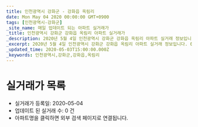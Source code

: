 ```yaml
---
title: 인천광역시 강화군 - 강화읍 옥림리
date: Mon May 04 2020 00:00:00 GMT+0900
tags: [인천광역시-강화군]
_site_name: 매일 업데이트 되는 아파트 실거래가
_title: 인천광역시 강화군 강화읍 옥림리 아파트 실거래가
_description: 2020년 5월 4일 인천광역시 강화군 강화읍 옥림리 아파트 실거래 정보입니다. 0건 아파트 정보가 있습니다.
_excerpt: 2020년 5월 4일 인천광역시 강화군 강화읍 옥림리 아파트 실거래 정보입니다. 0건 아파트 정보가 있습니다.
_updated_time: 2020-05-03T15:00:00.000Z
_keywords: 인천광역시,강화군,강화읍,옥림리
---
```






# 실거래가 목록
- 실거래가 등록일: 2020-05-04
- 업데이트 된 실거래 수: 0 건
- 아파트명을 클릭하면 외부 검색 페이지로 연결됩니다.




